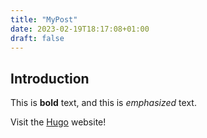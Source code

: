 ```yaml
---
title: "MyPost"
date: 2023-02-19T18:17:08+01:00
draft: false
---
```


## Introduction

This is **bold** text, and this is *emphasized* text.

Visit the [Hugo](https://gohugo.io) website!

